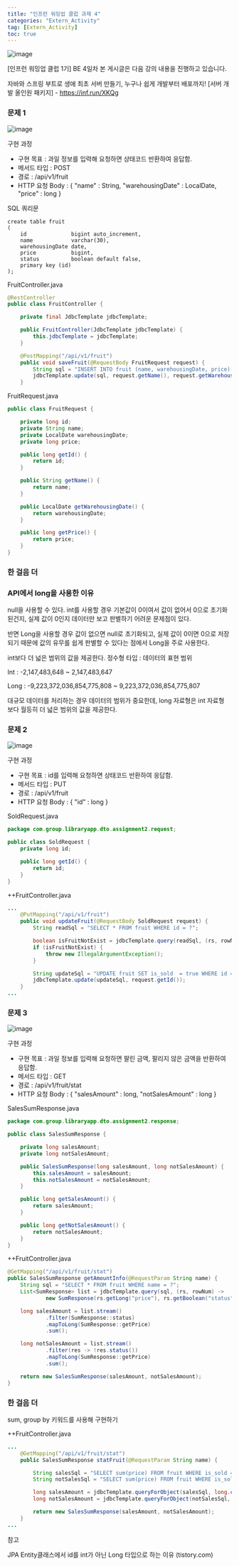 ```yaml
---
title: "인프런 워밍업 클럽 과제 4"
categories: "Extern_Activity"
tag: [Extern_Activity]
toc: true
---
```


![image](https://cdn.inflearn.com/public/files/blogs/59a8163c-9170-4c9b-a980-54fd54b09524/%EC%9B%8C%EB%B0%8D%EC%97%85%20%EC%8D%B8%EB%84%A4%EC%9D%BC.png)

[인프런 워밍업 클럽 1기] BE 4일차
본 게시글은 다음 강의 내용을 진행하고 있습니다.

자바와 스프링 부트로 생애 최초 서버 만들기, 누구나 쉽게 개발부터 배포까지! [서버 개발 올인원 패키지] - https://inf.run/XKQg

### 문제 1

![image](https://cdn.inflearn.com/public/files/courses/330186/units/208208/2141f532-5dad-4ad7-adba-a8cd0123b185/4-1.png)

구현 과정
- 구현 목표 : 과일 정보를 입력해 요청하면 상태코드 반환하여 응답함.
- 메서드 타입 : POST
- 경로 : /api/v1/fruit
- HTTP 요청 Body : { "name" : String, "warehousingDate" : LocalDate, "price" : long } 

SQL 쿼리문

```console
create table fruit
(
    id              bigint auto_increment,
    name            varchar(30),
    warehousingDate date,
    price           bigint,
    status          boolean default false,
    primary key (id)
);
```

FruitController.java
```java
@RestController
public class FruitController {

    private final JdbcTemplate jdbcTemplate;

    public FruitController(JdbcTemplate jdbcTemplate) {
        this.jdbcTemplate = jdbcTemplate;
    }

    @PostMapping("/api/v1/fruit")
    public void saveFruit(@RequestBody FruitRequest request) {
        String sql = "INSERT INTO fruit (name, warehousingDate, price) VALUES (?, ?, ?)";
        jdbcTemplate.update(sql, request.getName(), request.getWarehousingDate(), request.getPrice());
    }
```

FruitRequest.java
```java
public class FruitRequest {

    private long id;
    private String name;
    private LocalDate warehousingDate;
    private long price;

    public long getId() {
        return id;
    }

    public String getName() {
        return name;
    }

    public LocalDate getWarehousingDate() {
        return warehousingDate;
    }

    public long getPrice() {
        return price;
    }
}
```

### 한 걸음 더 

### API에서 long을 사용한 이유

null을 사용할 수 있다.
int를 사용할 경우 기본값이 0이여서 값이 없어서 0으로 초기화 된건지, 실제 값이 0인지 데이터만 보고 판별하기 어려운 문제점이 있다.

반면 Long을 사용할 경우 값이 없으면 null로 초기화되고, 실제 값이 0이면 0으로 저장되기 때문에 값의 유무를 쉽게 판별할 수 있다는 점에서 Long을 주로 사용한다.

int보다 더 넓은 범위의 값을 제공한다.
정수형 타입 : 데이터의 표현 범위

Int : -2,147,483,648 ~ 2,147,483,647

Long : -9,223,372,036,854,775,808 ~ 9,223,372,036,854,775,807

대규모 데이터를 처리하는 경우 데이터의 범위가 중요한데, long 자료형은 int 자료형 보다 월등히 더 넓은 범위의 값을 제공한다.

### 문제 2

![image](https://cdn.inflearn.com/public/files/courses/330186/units/208208/45b773a3-6b7a-4644-81cf-5afc33353f0e/4-2.png)

구현 과정
- 구현 목표 : id를 입력해 요청하면 상태코드 반환하여 응답함.
- 메서드 타입 : PUT
- 경로 : /api/v1/fruit
- HTTP 요청 Body : { "id" : long }

SoldRequest.java
```java
package com.group.libraryapp.dto.assignment2.request;

public class SoldRequest {
    private long id;

    public long getId() {
        return id;
    }
}
```

++FruitController.java
```java
...
    @PutMapping("/api/v1/fruit")
    public void updateFruit(@RequestBody SoldRequest request) {
        String readSql = "SELECT * FROM fruit WHERE id = ?";

        boolean isFruitNotExist = jdbcTemplate.query(readSql, (rs, rowNum) -> 0, request.getId()).isEmpty();
        if (isFruitNotExist) {
            throw new IllegalArgumentException();
        }

        String updateSql = "UPDATE fruit SET is_sold  = true WHERE id = ?";
        jdbcTemplate.update(updateSql, request.getId());
    }
...
```
 
### 문제 3

![image](https://cdn.inflearn.com/public/files/courses/330186/units/208208/a7137b15-a0b5-40fb-a80b-8aa738a8bffc/4-3.png)

구현 과정
- 구현 목표 : 과일 정보를 입력해 요청하면 팔린 금액, 팔리지 않은 금액을 반환하여 응답함.
- 메서드 타입 : GET
- 경로 : /api/v1/fruit/stat
- HTTP 요청 Body : { "salesAmount" : long, "notSalesAmount" : long }

SalesSumResponse.java
```java
package com.group.libraryapp.dto.assignment2.response;

public class SalesSumResponse {

    private long salesAmount;
    private long notSalesAmount;

    public SalesSumResponse(long salesAmount, long notSalesAmount) {
        this.salesAmount = salesAmount;
        this.notSalesAmount = notSalesAmount;
    }

    public long getSalesAmount() {
        return salesAmount;
    }

    public long getNotSalesAmount() {
        return notSalesAmount;
    }
}
```

++FruitController.java
```java
@GetMapping("/api/v1/fruit/stat")
public SalesSumResponse getAmountInfo(@RequestParam String name) {
    String sql = "SELECT * FROM fruit WHERE name = ?";
    List<SumResponse> list = jdbcTemplate.query(sql, (rs, rowNum) ->
            new SumResponse(rs.getLong("price"), rs.getBoolean("status")), name);

    long salesAmount = list.stream()
            .filter(SumResponse::status)
            .mapToLong(SumResponse::getPrice)
            .sum();

    long notSalesAmount = list.stream()
            .filter(res -> !res.status())
            .mapToLong(SumResponse::getPrice)
            .sum();

    return new SalesSumResponse(salesAmount, notSalesAmount);
}
```

### 한 걸음 더

sum, group by 키워드를 사용해 구현하기

++FruitController.java
```java
...
    @GetMapping("/api/v1/fruit/stat")
    public SalesSumResponse statFruit(@RequestParam String name) {

        String salesSql = "SELECT sum(price) FROM fruit WHERE is_sold = true GROUP BY name HAVING name = ?";
        String notSalesSql = "SELECT sum(price) FROM fruit WHERE is_sold = false GROUP BY name HAVING name = ?";

        long salesAmount = jdbcTemplate.queryForObject(salesSql, long.class, name);
        long notSalesAmount = jdbcTemplate.queryForObject(notSalesSql, long.class, name);

        return new SalesSumResponse(salesAmount, notSalesAmount);
    }
...
```

참고

JPA Entity클래스에서 id를 int가 아닌 Long 타입으로 하는 이유 (tistory.com)